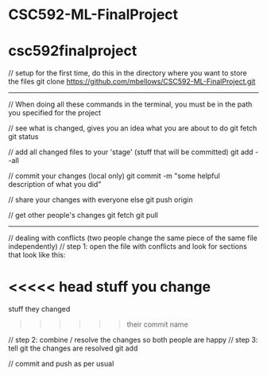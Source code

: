 # CSC592-ML-FinalProject

# csc592finalproject

// setup for the first time, do this in the directory where you want to store the files
git clone https://github.com/mbellows/CSC592-ML-FinalProject.git

-------------
// When doing all these commands in the terminal, you must be in the path you specified for the project

// see what is changed, gives you an idea what you are about to do
git fetch
git status 

// add all changed files to your 'stage' (stuff that will be committed)
git add --all 

// commit your changes (local only)
git commit -m "some helpful description of what you did"

// share your changes with everyone else
git push origin

// get other people's changes
git fetch
git pull

------------

// dealing with conflicts (two people change the same piece of the same file independently)
// step 1: open the file with conflicts and look for sections that look like this:

<<<<< head
stuff you change
======
stuff they changed
>>>>>> their commit name

// step 2: combine / resolve the changes so both people are happy
// step 3: tell git the changes are resolved
git add <file name>

// commit and push as per usual

